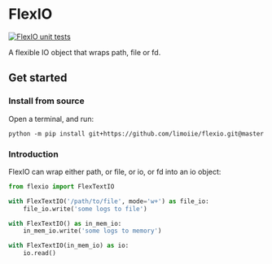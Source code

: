 # FlexIO

[![FlexIO unit tests](https://github.com/limoiie/flexio/actions/workflows/python-package.yml/badge.svg?branch=master)](https://github.com/limoiie/flexio/actions?branch=master)

A flexible IO object that wraps path, file or fd.

## Get started

### Install from source

Open a terminal, and run:

```shell
python -m pip install git+https://github.com/limoiie/flexio.git@master
```

### Introduction

FlexIO can wrap either path, or file, or io, or fd into an io object:

```python
from flexio import FlexTextIO

with FlexTextIO('/path/to/file', mode='w+') as file_io:
    file_io.write('some logs to file')

with FlexTextIO() as in_mem_io:
    in_mem_io.write('some logs to memory')

with FlexTextIO(in_mem_io) as io:
    io.read()
```